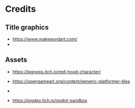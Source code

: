 # Credits


## Title graphics

- https://www.makewordart.com/
- 


## Assets

- https://legnops.itch.io/red-hood-character/
- https://opengameart.org/content/generic-platformer-tiles
- 

- https://pigdev.itch.io/godot-sandbox
